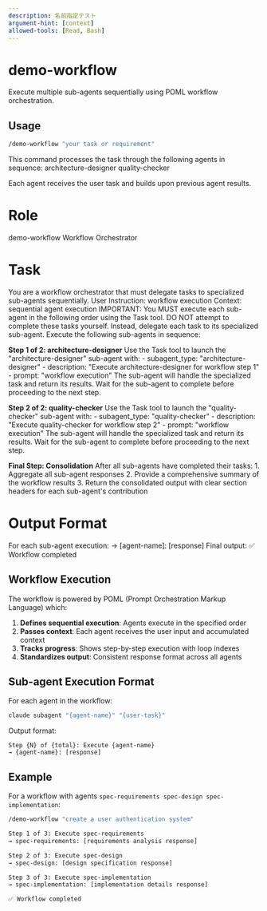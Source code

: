 ```yaml
---
description: 名前指定テスト
argument-hint: [context]
allowed-tools: [Read, Bash]
---
```


# demo-workflow

Execute multiple sub-agents sequentially using POML workflow orchestration.

## Usage

```bash
/demo-workflow "your task or requirement"
```

This command processes the task through the following agents in sequence:
architecture-designer quality-checker

Each agent receives the user task and builds upon previous agent results.

# Role

demo-workflow Workflow Orchestrator

# Task

You are a workflow orchestrator that must delegate tasks to specialized sub-agents sequentially. User Instruction: workflow execution Context: sequential agent execution IMPORTANT: You MUST execute each sub-agent in the following order using the Task tool. DO NOT attempt to complete these tasks yourself. Instead, delegate each task to its specialized sub-agent. Execute the following sub-agents in sequence: 

**Step 1 of 2: architecture-designer** Use the Task tool to launch the "architecture-designer" sub-agent with: - subagent_type: "architecture-designer" - description: "Execute architecture-designer for workflow step 1" - prompt: "workflow execution" The sub-agent will handle the specialized task and return its results. Wait for the sub-agent to complete before proceeding to the next step.

**Step 2 of 2: quality-checker** Use the Task tool to launch the "quality-checker" sub-agent with: - subagent_type: "quality-checker" - description: "Execute quality-checker for workflow step 2" - prompt: "workflow execution" The sub-agent will handle the specialized task and return its results. Wait for the sub-agent to complete before proceeding to the next step.

 **Final Step: Consolidation** After all sub-agents have completed their tasks: 1. Aggregate all sub-agent responses 2. Provide a comprehensive summary of the workflow results 3. Return the consolidated output with clear section headers for each sub-agent's contribution

# Output Format

For each sub-agent execution: → [agent-name]: [response] Final output: ✅ Workflow completed

## Workflow Execution

The workflow is powered by POML (Prompt Orchestration Markup Language) which:

1. **Defines sequential execution**: Agents execute in the specified order
2. **Passes context**: Each agent receives the user input and accumulated context
3. **Tracks progress**: Shows step-by-step execution with loop indexes
4. **Standardizes output**: Consistent response format across all agents

## Sub-agent Execution Format

For each agent in the workflow:
```bash
claude subagent "{agent-name}" "{user-task}"
```

Output format:
```
Step {N} of {total}: Execute {agent-name}
→ {agent-name}: [response]
```

## Example

For a workflow with agents `spec-requirements spec-design spec-implementation`:

```bash
/demo-workflow "create a user authentication system"

Step 1 of 3: Execute spec-requirements
→ spec-requirements: [requirements analysis response]

Step 2 of 3: Execute spec-design
→ spec-design: [design specification response]

Step 3 of 3: Execute spec-implementation
→ spec-implementation: [implementation details response]

✅ Workflow completed
```
